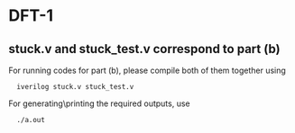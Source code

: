 # DFT-1

## stuck.v and stuck_test.v correspond to part (b)

For running codes for part (b), please compile both of them together using

      iverilog stuck.v stuck_test.v
      
For generating\printing the required outputs, use

      ./a.out
